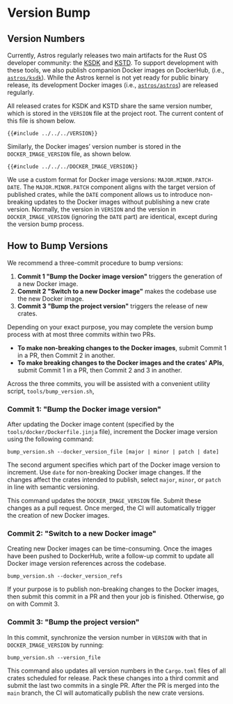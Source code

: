 # Version Bump

## Version Numbers

Currently, Astros regularly releases two main artifacts
for the Rust OS developer community:
the [KSDK](https://crates.io/crates/cargo-ksdk) and [KSTD](https://crates.io/crates/kstd).
To support development with these tools,
we also publish companion Docker images on DockerHub,
(i.e., [`astros/ksdk`](https://hub.docker.com/r/astros/ksdk)).
While the Astros kernel is not yet ready for public binary release,
its development Docker images
(i.e., [`astros/astros`](https://hub.docker.com/r/astros/astros))
are released regularly.

All released crates for KSDK and KSTD share the same version number,
which is stored in the `VERSION` file at the project root.
The current content of this file is shown below.

```
{{#include ../../../VERSION}}
```

Similarly,
the Docker images’ version number is stored in the `DOCKER_IMAGE_VERSION` file,
as shown below.

```
{{#include ../../../DOCKER_IMAGE_VERSION}}
```

We use a custom format for Docker image versions: `MAJOR.MINOR.PATCH-DATE`.
The `MAJOR.MINOR.PATCH` component aligns with the target version of published crates,
while the `DATE` component allows us to introduce non-breaking updates to the Docker images
without publishing a new crate version.
Normally,
the version in `VERSION` and the version in `DOCKER_IMAGE_VERSION`
(ignoring the `DATE` part) are identical,
except during the version bump process.

## How to Bump Versions

We recommend a three-commit procedure to bump versions:
1. **Commit 1 "Bump the Docker image version"** triggers the generation of a new Docker image.
2. **Commit 2 "Switch to a new Docker image"** makes the codebase use the new Docker image.
3. **Commit 3 "Bump the project version"** triggers the release of new crates.

Depending on your exact purpose,
you may complete the version bump process with at most three commits within two PRs.
* **To make non-breaking changes to the Docker images**,
submit Commit 1 in a PR, then Commit 2 in another.
* **To make breaking changes to the Docker images and the crates' APIs**,
submit Commit 1 in a PR, then Commit 2 and 3 in another.

Across the three commits,
you will be assisted with a convenient utility script, `tools/bump_version.sh`,

### Commit 1: "Bump the Docker image version"

After updating the Docker image content
(specified by the `tools/docker/Dockerfile.jinja` file),
increment the Docker image version using the following command:

```
bump_version.sh --docker_version_file [major | minor | patch | date]
```

The second argument specifies which part of the Docker image version to increment.
Use `date` for non-breaking Docker image changes.
If the changes affect the crates intended to publish,
select `major`, `minor`, or `patch` in line with semantic versioning.

This command updates the `DOCKER_IMAGE_VERSION` file.
Submit these changes as a pull request.
Once merged, the CI will automatically trigger the creation of new Docker images.

### Commit 2: "Switch to a new Docker image"

Creating new Docker images can be time-consuming.
Once the images have been pushed to DockerHub,
write a follow-up commit to
update all Docker image version references across the codebase.

```
bump_version.sh --docker_version_refs
```

If your purpose is to publish non-breaking changes to the Docker images,
then submit this commit in a PR and then your job is finished.
Otherwise, go on with Commit 3.

### Commit 3: "Bump the project version"

In this commit,
synchronize the version number in `VERSION` with
that in `DOCKER_IMAGE_VERSION` by running:

```
bump_version.sh --version_file
```

This command also updates all version numbers
in the `Cargo.toml` files of all crates scheduled for release.
Pack these changes into a third commit and
submit the last two commits in a single PR.
After the PR is merged into the `main` branch,
the CI will automatically publish the new crate versions.
